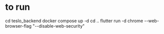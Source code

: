 # to run
cd teslo_backend
docker compose up -d
cd ..
flutter run -d chrome --web-browser-flag "--disable-web-security"


